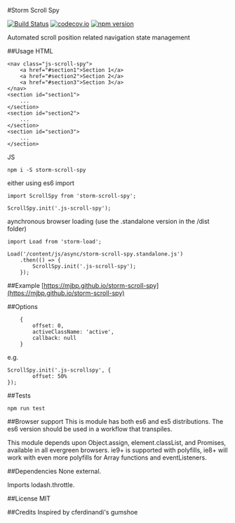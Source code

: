 #Storm Scroll Spy

[![Build Status](https://travis-ci.org/mjbp/storm-scroll-spy.svg?branch=master)](https://travis-ci.org/mjbp/storm-scroll-spy)
[![codecov.io](http://codecov.io/github/mjbp/storm-scroll-spy/coverage.svg?branch=master)](http://codecov.io/github/mjbp/storm-scroll-spy?branch=master)
[![npm version](https://badge.fury.io/js/storm-scroll-spy.svg)](https://badge.fury.io/js/storm-scroll-spy)

Automated scroll position related navigation state management 

##Usage
HTML
```
<nav class="js-scroll-spy">
    <a href="#section1">Section 1</a>
    <a href="#section2">Section 2</a>
    <a href="#section3">Section 3</a>
</nav>
<section id="section1">
    ...
</section>
<section id="section2">
    ...
</section>
<section id="section3">
    ...
</section>
```

JS
```
npm i -S storm-scroll-spy
```
either using es6 import
```
import ScrollSpy from 'storm-scroll-spy';

ScrollSpy.init('.js-scroll-spy');
```
aynchronous browser loading (use the .standalone version in the /dist folder)
```
import Load from 'storm-load';

Load('/content/js/async/storm-scroll-spy.standalone.js')
    .then(() => {
        ScrollSpy.init('.js-scroll-spy');
    });
```


##Example
[https://mjbp.github.io/storm-scroll-spy](https://mjbp.github.io/storm-scroll-spy)


##Options
```
    {
		offset: 0,
		activeClassName: 'active',
		callback: null
    }
```

e.g.
```
ScrollSpy.init('.js-scrollspy', {
		offset: 50%
});
```


##Tests
```
npm run test
```

##Browser support
This is module has both es6 and es5 distributions. The es6 version should be used in a workflow that transpiles.

This module depends upon Object.assign, element.classList, and Promises, available in all evergreen browsers. ie9+ is supported with polyfills, ie8+ will work with even more polyfills for Array functions and eventListeners.

##Dependencies
None external.

Imports lodash.throttle.

##License
MIT

##Credits
Inspired by cferdinandi's gumshoe